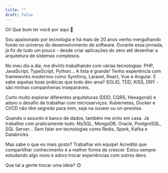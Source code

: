 ```yaml
---
title: ""
draft: false
---
```


Oi! Que bom ter você por aqui 👋

Sou apaixonado por tecnologia e há mais de 20 anos venho mergulhando fundo no universo do desenvolvimento de software. Durante essa jornada, já fiz de tudo um pouco - desde criar aplicações do zero até desenhar a arquitetura de sistemas complexos.

No meu dia a dia, me divirto trabalhando com várias tecnologias: PHP, JavaScript, TypeScript, Python... A lista é grande! Tenho experiência com frameworks modernos como Symfony, Laravel, React, Vue e Angular. E sabe aquelas boas práticas que todo dev ama? SOLID, TDD, KISS, DRY - são minhas companheiras inseparáveis.

Curto muito explorar diferentes arquiteturas (DDD, CQRS, Hexagonal) e adoro o desafio de trabalhar com microserviços. Kubernetes, Docker e CI/CD não têm segredo para mim, seja na nuvem ou on-premise.

Quando o assunto é banco de dados, também me sinto em casa. Já trabalhei com praticamente tudo: MySQL, MongoDB, Oracle, PostgreSQL, SQL Server... Sem falar em tecnologias como Redis, Spark, Kafka e Databricks.

Mas sabe o que eu mais gosto? Trabalhar em equipe! Acredito que compartilhar conhecimento é a melhor forma de crescer. Estou sempre estudando algo novo e adoro trocar experiências com outros devs.

Que tal a gente trocar uma ideia? 😊